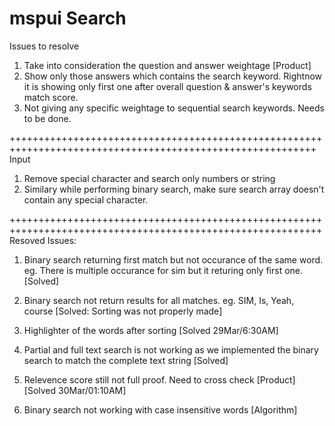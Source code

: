 # mspui Search 
Issues to resolve

1. Take into consideration the question and answer weightage [Product]
2. Show only those answers which contains the search keyword. Rightnow it is showing only first one after overall question & answer's keywords match score. 
3. Not giving any specific weightage to sequential search keywords. Needs to be done.



+++++++++++++++++++++++++++++++++++++++++++++++++++++++++++++++++++++++++++++++++++++++++++++++++++++++++++
Input

1. Remove special character and search only numbers or string
2. Similary while performing binary search, make sure search array doesn't contain any special character. 


++++++++++++++++++++++++++++++++++++++++++++++++++++++++++++++++++++++++++++++++++++++++++++++++++++++++++++
Resoved Issues: 

1. Binary search returning first match but not occurance of the same word. eg. There is multiple occurance for sim but it returing only first one. [Solved]

2. Binary search not return results for all matches. eg. SIM, Is, Yeah, course [Solved: Sorting was not properly made]

3. Highlighter of the words after sorting [Solved 29Mar/6:30AM]
4. Partial and full text search is not working as we implemented the binary search to match the complete text string [Solved]
5. Relevence score still not full proof. Need to cross check [Product] [Solved 30Mar/01:10AM]
6. Binary search not working with case insensitive words [Algorithm]